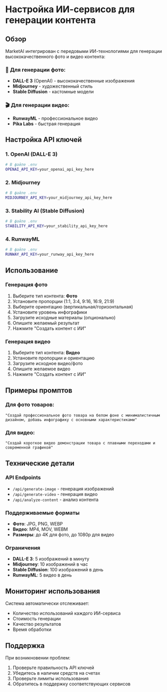# Настройка ИИ-сервисов для генерации контента

## Обзор

MarketAI интегрирован с передовыми ИИ-технологиями для генерации высококачественного фото и видео контента:

### 🎨 **Для генерации фото:**
- **DALL-E 3** (OpenAI) - высококачественные изображения
- **Midjourney** - художественный стиль
- **Stable Diffusion** - кастомные модели

### 🎬 **Для генерации видео:**
- **RunwayML** - профессиональное видео
- **Pika Labs** - быстрая генерация

## Настройка API ключей

### 1. OpenAI (DALL-E 3)
```bash
# В файле .env
OPENAI_API_KEY=your_openai_api_key_here
```

### 2. Midjourney
```bash
# В файле .env
MIDJOURNEY_API_KEY=your_midjourney_api_key_here
```

### 3. Stability AI (Stable Diffusion)
```bash
# В файле .env
STABILITY_API_KEY=your_stability_api_key_here
```

### 4. RunwayML
```bash
# В файле .env
RUNWAY_API_KEY=your_runway_api_key_here
```

## Использование

### Генерация фото
1. Выберите тип контента: **Фото**
2. Установите пропорции (1:1, 3:4, 9:16, 16:9, 21:9)
3. Выберите ориентацию (вертикальная/горизонтальная)
4. Установите уровень инфографики
5. Загрузите исходные материалы (опционально)
6. Опишите желаемый результат
7. Нажмите "Создать контент с ИИ"

### Генерация видео
1. Выберите тип контента: **Видео**
2. Установите пропорции и ориентацию
3. Загрузите исходное видео/фото
4. Опишите желаемое видео
5. Нажмите "Создать контент с ИИ"

## Примеры промптов

### Для фото товаров:
```
"Создай профессиональное фото товара на белом фоне с минималистичным дизайном, добавь инфографику с основными характеристиками"
```

### Для видео:
```
"Создай короткое видео демонстрации товара с плавными переходами и современной графикой"
```

## Технические детали

### API Endpoints
- `/api/generate-image` - генерация изображений
- `/api/generate-video` - генерация видео
- `/api/analyze-content` - анализ контента

### Поддерживаемые форматы
- **Фото**: JPG, PNG, WEBP
- **Видео**: MP4, MOV, WEBM
- **Размеры**: до 4K для фото, до 1080p для видео

### Ограничения
- **DALL-E 3**: 5 изображений в минуту
- **Midjourney**: 10 изображений в час
- **Stable Diffusion**: 100 изображений в день
- **RunwayML**: 5 видео в день

## Мониторинг использования

Система автоматически отслеживает:
- Количество использований каждого ИИ-сервиса
- Стоимость генерации
- Качество результатов
- Время обработки

## Поддержка

При возникновении проблем:
1. Проверьте правильность API ключей
2. Убедитесь в наличии средств на счетах
3. Проверьте лимиты использования
4. Обратитесь в поддержку соответствующих сервисов
